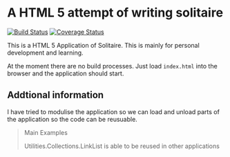 # A HTML 5 attempt of writing solitaire

[![Build Status](https://travis-ci.org/chrisyboy53/HTMLSolitaire.svg?branch=master)](https://travis-ci.org/chrisyboy53/HTMLSolitaire)
[![Coverage Status](https://coveralls.io/repos/github/chrisyboy53/HTMLSolitaire/badge.svg?branch=master)](https://coveralls.io/github/chrisyboy53/HTMLSolitaire?branch=master)

This is a HTML 5 Application of Solitaire. This is mainly for personal development and
learning.

At the moment there are no build processes. Just load `index.html` into the browser and
the application should start.

## Addtional information

I have tried to modulise the application so we can load and unload parts of the application
so the code can be reusuable.

> Main Examples
>
> Utilities.Collections.LinkList is able to be reused in other applications